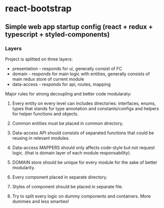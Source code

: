 # react-bootstrap

## Simple web app startup config (react + redux + typescript + styled-components)

### Layers

Project is splitted on three layers: 
 - presentation - responds for ui, generally consist of FC
 - domain - responds for main logic with entities, generally consists of main redux store of current module
 - data-access - responds for api, routes, mapping
 
 Major rules for strong decoupling and better code modularaty:
 
 1. Every entity on every level can includes directories: interfaces, enums, types that stands for type annotation and constants/configs and helpers for helper functions and objects.
 2. Common entities must be placed in common directory.
 
 3. Data-access API should consists of separated functions that could be reusing in relevant modules.
 4. Data-access MAPPERS should only affects code-style but not request logic. (that is domain layer of each module responsability).
 
 5. DOMAIN store should be unique for every module for the sake of better modularity.
 
 6. Every component placed in separate directory.
 7. Styles of component should be placed in separate file.
 8. Try to split every logic on dummy components and containers. More dummies and less smarties!
 
 
 

